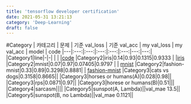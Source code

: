 ```yaml
---
title: 'tensorflow developer certification'
date: 2021-05-31 13:21:13
category: 'Deep-Learning'
draft: false
---
```


#Category
| 카테고리 | 문제 | 기준 val_loss | 기준 val_acc | my val_loss | my val_acc | model | code
|---|:---:|:---:|:---:|:---:|:---:|---:|---:|
|Category1|line|-|-| | | |[code](deep-learning/line)
|Category2|iris|0.14|0.93|0.1315|0.9333 | |[iris](../../deep-learning/iris)
|Category2|mnist|0.07|0.97|0.07405|0.9797 | | [mnist](../../deep-learning/mnist)
|Category2|fashion-mnist|0.33|0.89|0.3298|0.8881| | [fashion-mnist](../../deep-learning/fashion-mnist)
|Category3|cats vs dogs|0.3158|0.8665||
|Category3|horses or humans(A)|0.028|0.98||
|Category3|rps|0.0871|0.97||
|Category3|horese or humans(B)|0.51|||
|Category4|sarcasm||||
|Category5|sunspot(A, Lambda)||val_mae 13.5||
|Category5|sunspot(B, no Lambda)||val_mae 0.1121||
